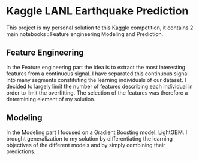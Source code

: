 # Kaggle LANL Earthquake Prediction

This project is my personal solution to this Kaggle competition, it contains 2 main notebooks : 
Feature engineering 
Modeling and Prediction.

## Feature Engineering 
In the Feature engineering part the idea is to extract the most interesting features from a continuous signal. 
I have separated this continuous signal into many segments constituting the learning individuals of our dataset.
I decided to largely limit the number of features describing each individual in order to limit the overfitting. 
The selection of the features was therefore a determining element of my solution.

## Modeling
In the Modeling part I focused on a Gradient Boosting model: LightGBM. 
I brought generalization to my solution by differentiating the learning objectives of the different models and by simply combining their predictions.
